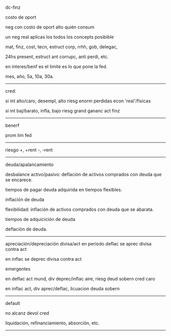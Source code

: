 dc-finz

costo de oport

neg con costo de oport alto quién consum

un neg real aplicas los todos los concepts posibible

mat, finz, cost, tecn, estruct corp, rrhh, gob, delegac,

24hs present, estruct ant corrupc, anti perdi, etc. 


en interes/benf es el limite es lo que pone la fed. 

mes, año, 5a, 10a, 30a.


-----
cred: 

si int alto/caro, desempl, alto riesg
enorm perdidas econ 'real'/fisicas

si int baj/barato, infla, bajo riesg
grand gananc act finz

----
benerf

prom lim fed

----
riesgo
+, +rent
-, -rent


----
deuda/apalancamiento

desbalance activo/pasivo:
deflación de activos comprados con deuda que se encarece. 

tiempos de pagar deuda adquirida en tiempos flexibles. 

inflación de deuda 


flexibilidad:
inflación de activos comprados con deuda que se abarata. 

tiempos de adquicición de deuda

deflación de deuda. 

-----
apreciación/depreciación divisa/act
en periodo deflac se aprec divisa contra act

en inflac se deprec divisa contra act


emergentes

en deflac act mund, div deprec/inflac aire, riesg deud sobern
cred caro

en inflac act, div aprec/deflac, licuacion deuda sobern

-----
default

no alcanz devol cred

liquidación, refinanciamiento, absorción, etc.  


----





